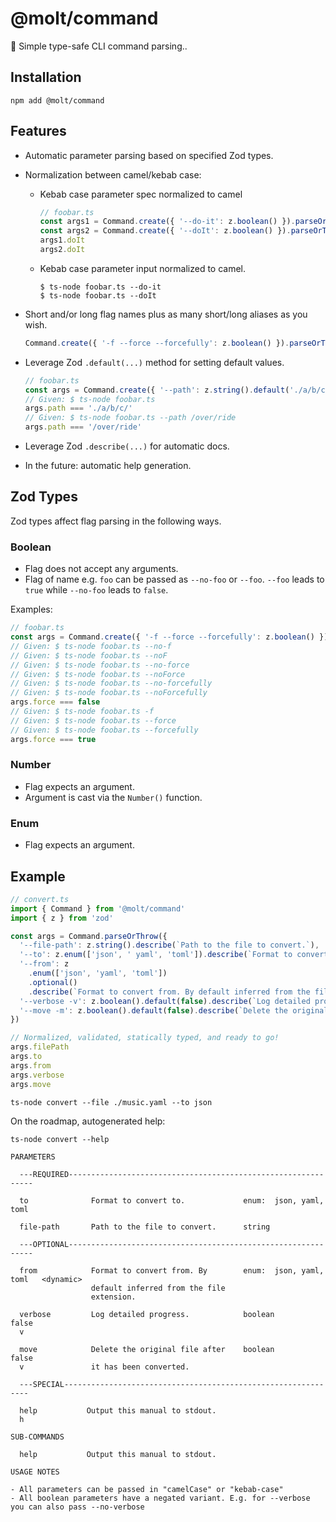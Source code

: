 # @molt/command

🌱 Simple type-safe CLI command parsing..

## Installation

```
npm add @molt/command
```

## Features

- Automatic parameter parsing based on specified Zod types.
- Normalization between camel/kebab case:

  - Kebab case parameter spec normalized to camel
    ```ts
    // foobar.ts
    const args1 = Command.create({ '--do-it': z.boolean() }).parseOrThrow()
    const args2 = Command.create({ '--doIt': z.boolean() }).parseOrThrow()
    args1.doIt
    args2.doIt
    ```
  - Kebab case parameter input normalized to camel.
    ```
    $ ts-node foobar.ts --do-it
    $ ts-node foobar.ts --doIt
    ```

- Short and/or long flag names plus as many short/long aliases as you wish.
  ```ts
  Command.create({ '-f --force --forcefully': z.boolean() }).parseOrThrow()
  ```
- Leverage Zod `.default(...)` method for setting default values.

  ```ts
  // foobar.ts
  const args = Command.create({ '--path': z.string().default('./a/b/c') }).parseOrThrow()
  // Given: $ ts-node foobar.ts
  args.path === './a/b/c/'
  // Given: $ ts-node foobar.ts --path /over/ride
  args.path === '/over/ride'
  ```

- Leverage Zod `.describe(...)` for automatic docs.
- In the future: automatic help generation.

## Zod Types

Zod types affect flag parsing in the following ways.

### Boolean

- Flag does not accept any arguments.
- Flag of name e.g. `foo` can be passed as `--no-foo` or `--foo`. `--foo` leads to `true` while `--no-foo` leads to `false`.

Examples:

```ts
// foobar.ts
const args = Command.create({ '-f --force --forcefully': z.boolean() }).parseOrThrow()
// Given: $ ts-node foobar.ts --no-f
// Given: $ ts-node foobar.ts --noF
// Given: $ ts-node foobar.ts --no-force
// Given: $ ts-node foobar.ts --noForce
// Given: $ ts-node foobar.ts --no-forcefully
// Given: $ ts-node foobar.ts --noForcefully
args.force === false
// Given: $ ts-node foobar.ts -f
// Given: $ ts-node foobar.ts --force
// Given: $ ts-node foobar.ts --forcefully
args.force === true
```

### Number

- Flag expects an argument.
- Argument is cast via the `Number()` function.

### Enum

- Flag expects an argument.

## Example

```ts
// convert.ts
import { Command } from '@molt/command'
import { z } from 'zod'

const args = Command.parseOrThrow({
  '--file-path': z.string().describe(`Path to the file to convert.`),
  '--to': z.enum(['json', ' yaml', 'toml']).describe(`Format to convert to.`),
  '--from': z
    .enum(['json', 'yaml', 'toml'])
    .optional()
    .describe(`Format to convert from. By default inferred from the file extension.`),
  '--verbose -v': z.boolean().default(false).describe(`Log detailed progress as conversion executes.`),
  '--move -m': z.boolean().default(false).describe(`Delete the original file after it has been converted.`),
})

// Normalized, validated, statically typed, and ready to go!
args.filePath
args.to
args.from
args.verbose
args.move
```

```
ts-node convert --file ./music.yaml --to json
```

On the roadmap, autogenerated help:

```
ts-node convert --help

PARAMETERS

  ---REQUIRED--------------------------------------------------------------

  to              Format to convert to.             enum:  json, yaml, toml

  file-path       Path to the file to convert.      string

  ---OPTIONAL--------------------------------------------------------------

  from            Format to convert from. By        enum:  json, yaml, toml   <dynamic>
                  default inferred from the file
                  extension.

  verbose         Log detailed progress.            boolean                   false
  v

  move            Delete the original file after    boolean                   false
  v               it has been converted.

  ---SPECIAL--------------------------------------------------------------

  help           Output this manual to stdout.
  h

SUB-COMMANDS

  help           Output this manual to stdout.

USAGE NOTES

- All parameters can be passed in "camelCase" or "kebab-case"
- All boolean parameters have a negated variant. E.g. for --verbose you can also pass --no-verbose
```
